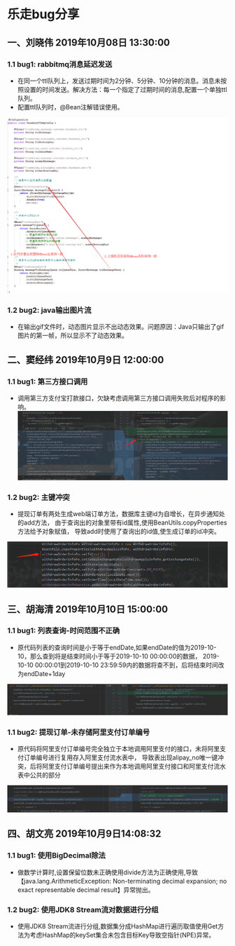 # 乐走bug分享

## 一、刘晓伟  2019年10月08日 13:30:00

### 1.1 bug1: rabbitmq消息延迟发送

* 在同一个ttl队列上，发送过期时间为2分钟、5分钟、10分钟的消息。消息未按照设置的时间发送。解决方法：每一个指定了过期时间的消息,配置一个单独ttl队列。
* 配置ttl队列时，@Bean注解错误使用。

![](./images/1.png)

### 1.2 bug2: java输出图片流

* 在输出gif文件时，动态图片显示不出动态效果。问题原因：Java只输出了gif图片的第一帧，所以显示不了动态效果。


## 二、窦经纬  2019年10月9日 12:00:00 

### 1.1 bug1: 第三方接口调用

* 调用第三方支付宝打款接口，欠缺考虑调用第三方接口调用失败后对程序的影响。
![](./images/2.png)

### 1.2 bug2: 主键冲突

* 提现订单有两处生成web端订单方法，数据库主键id为自增长，在异步通知处的add方法，
  由于查询出的对象里带有id属性,使用BeanUtils.copyProperties方法给予对象赋值，
  导致add时使用了查询出的id值,使生成订单的id冲突。
  
![](./images/3.png)

## 三、胡海清  2019年10月10日 15:00:00
### 1.1 bug1: 列表查询-时间范围不正确
* 原代码列表的查询时间是小于等于endDate,如果endDate的值为2019-10-10，那么查到将是结束时间小于等于2019-10-10 00:00:00的数据，
  2019-10-10 00:00:01到2019-10-10 23:59:59内的数据将查不到，后将结束时间改为endDate+1day
  
![](./images/4.png)

### 1.1 bug2: 提现订单-未存储阿里支付订单编号
* 原代码将阿里支付订单编号完全独立于本地调用阿里支付的接口，未将阿里支付订单编号进行复用存入阿里支付流水表中，
  导致表出现alipay_no唯一键冲突，后将阿里支付订单编号提出来作为本地调用阿里支付接口和阿里支付流水表中公共的部分
  
![](./images/5.png)

## 四、胡文亮  2019年10月9日14:08:32

### 1.1 bug1: 使用BigDecimal除法

* 做数学计算时,设置保留位数未正确使用divide方法为正确使用,导致【java.lang.ArithmeticException: Non-terminating decimal expansion; no exact representable decimal result】异常抛出。

### 1.2 bug2: 使用JDK8 Stream流对数据进行分组 

* 使用JDK8 Stream流进行分组,数据集分成HashMap进行遍历取值使用Get方法为考虑HashMap的keySet集合未包含目标Key导致空指针(NPE)异常。 

